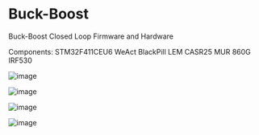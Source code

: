 # Buck-Boost
Buck-Boost Closed Loop Firmware and Hardware

Components: 
STM32F411CEU6 WeAct BlackPill
LEM CASR25
MUR 860G
IRF530


![image](https://github.com/user-attachments/assets/79c8903a-d7b7-42f7-8a47-139d1d25b31f)

![image](https://github.com/user-attachments/assets/90b645f5-a7d8-4228-afb5-0523caf34590)

![image](https://github.com/user-attachments/assets/1fdf337b-c7f3-4494-a0e6-5244705c22b3)

![image](https://github.com/user-attachments/assets/5db8aec2-745e-449b-aca9-3af2cb4e780e)
